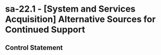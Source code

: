 # sa-22.1 - \[System and Services Acquisition\] Alternative Sources for Continued Support

## Control Statement
